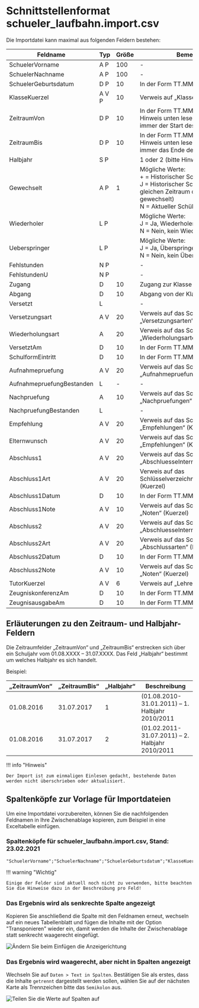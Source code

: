 
# Schnittstellenformat schueler_laufbahn.import.csv

Die Importdatei kann maximal aus folgenden Feldern bestehen:

Feldname |Typ |Größe |Bemerkung
--|--|--|--
SchuelerVorname |A P |100|-
SchuelerNachname |A P |100|-
SchuelerGeburtsdatum| D P |10| In der Form TT.MM.JJJJ
KlasseKuerzel |A V P |10 |Verweis auf „Klassen“ (Kuerzel)
ZeitraumVon |D P |10 |In der Form TT.MM.JJJJ (bitte Hinweis unten lesen, das Datum ist immer der Start des Schuljahres)
ZeitraumBis |D P |10 |In der Form TT.MM.JJJJ (bitte Hinweis unten lesen, das Datum ist immer das Ende des Schuljahres)
Halbjahr |S P | | 1 oder 2 (bitte Hinweis unten lesen!)
Gewechselt |A P |1 |Mögliche Werte:<br/>+ = Historischer Schülerzeitraum<br/>J  = Historischer Schülerzeitraum (Im gleichen Zeitraum die Klasse gewechselt)<br/>N = Aktueller Schülerzeitraum
Wiederholer |L P|  |Mögliche Werte:<br/>J  = Ja, Wiederholer<br/>N = Nein, kein Wiederholer
Ueberspringer |L P|  |Mögliche Werte:<br/>J  = Ja, Überspringer<br/>N = Nein, kein Überspringer
Fehlstunden |N P|  |-
FehlstundenU |N P|  |-
Zugang |D |10 |Zugang zur Klasse
Abgang |D |10 |Abgang von der Klasse
Versetzt |L||-|  
Versetzungsart |A V |20 |Verweis auf das Schlüsselverzeichnis „Versetzungsarten“ (Kuerzel)
Wiederholungsart|A |20 |Verweis auf das Schlüsselverzeichnis „Wiederholungsarten“ (Kuerzel)
VersetztAm |D |10 |In der Form TT.MM.JJJJ
SchulformEintritt|D |10 |In der Form TT.MM.JJJJ
Aufnahmepruefung |A V |20| Verweis auf das Schlüsselverzeichnis „Aufnahmepruefungen“ (Kuerzel)
AufnahmepruefungBestanden |L|-|-|  
Nachpruefung |A| 10| Verweis auf das Schlüsselverzeichnis „Nachpruefungen“ (Kuerzel)
NachpruefungBestanden| L||-|  
Empfehlung |A V |20| Verweis auf das Schlüsselverzeichnis „Empfehlungen“ (Kuerzel)
Elternwunsch |A V| 20| Verweis auf das Schlüsselverzeichnis „Empfehlungen“ (Kuerzel)
Abschluss1 |A V| 20| Verweis auf das Schlüsselverzeichnis „AbschluesseIntern“ (Kuerzel)
Abschluss1Art |A V| 20| Verweis auf das Schlüsselverzeichnis„Abschlussarten“ (Kuerzel)
Abschluss1Datum| D| 10| In der Form TT.MM.JJJJ
Abschluss1Note| A V| 10| Verweis auf das Schlüsselverzeichnis „Noten“ (Kuerzel)
Abschluss2 |A V| 20| Verweis auf das Schlüsselverzeichnis „AbschluesseIntern“ (Kuerzel)
Abschluss2Art| A V| 20| Verweis auf das Schlüsselverzeichnis „Abschlussarten“ (Kuerzel)
Abschluss2Datum| D| 10| In der Form TT.MM.JJJJ
Abschluss2Note |A V| 10| Verweis auf das Schlüsselverzeichnis „Noten“ (Kuerzel)
TutorKuerzel |A V |6| Verweis auf „Lehrer“ (Kuerzel)
ZeugniskonferenzAm| D |10| In der Form TT.MM.JJJJ
ZeugnisausgabeAm| D |10| In der Form TT.MM.JJJJ

## Erläuterungen zu den Zeitraum- und Halbjahr- Feldern

Die Zeitraumfelder „ZeitraumVon“ und „ZeitraumBis“ erstrecken sich über ein Schuljahr vom 01.08.XXXX – 31.07.XXXX. Das Feld „Halbjahr“ bestimmt um welches Halbjahr es sich handelt.

Beispiel:

„ZeitraumVon“| „ZeitraumBis“ |„Halbjahr“ | Beschreibung
--|--|--|--
01.08.2016 |  31.07.2017 | 1  |(01.08.2010-31.01.2011) – 1. Halbjahr 2010/2011
01.08.2016 |  31.07.2017 | 2  |(01.02.2011-31.07.2011) – 2. Halbjahr 2010/2011

!!! info "Hinweis"

    Der Import ist zum einmaligen Einlesen gedacht, bestehende Daten werden nicht überschrieben oder aktualisiert.

## Spaltenköpfe zur Vorlage für Importdateien

Um eine Importdatei vorzubereiten, können Sie die nachfolgenden Feldnamen in Ihre Zwischenablage kopieren, zum Beispiel in eine Exceltabelle einfügen.

### Spaltenköpfe für schueler_laufbahn.import.csv, Stand: 23.02.2021

```
"SchuelerVorname";"SchuelerNachname";"SchuelerGeburtsdatum";"KlasseKuerzel";"ZeitraumVon";"ZeitraumBis";"Halbjahr";"Gewechselt";"Wiederholer";"Ueberspringer";"Fehlstunden";"FehlstundenU";"Zugang";"Abgang";"Versetzt";"Versetzungsart";"Wiederholungsart";"VersetztAm";"SchulformEintritt";"Aufnahmepruefung";"AufnahmepruefungBestanden";"nachpruefung";"NachpruefungBestanden";"Empfehlung";"Elternwunsch";"Abschluss1";"Abschluss1Art";"Abschluss1Datum";"Abschluss1Note";"Abschluss2";"Abschluss2Art";"Abschluss2Datum";"Abschluss2Note";"TutorKuerzel";"ZeugniskonferenzAm";"ZeugnisausgabeAm"
```

!!! warning "Wichtig"

    Einige der Felder sind aktuell noch nicht zu verwenden, bitte beachten Sie die Hinweise dazu in der Beschreibung pro Feld!

### Das Ergebnis wird als senkrechte Spalte angezeigt

Kopieren Sie anschließend die Spalte mit den Feldnamen erneut, wechseln auf ein neues Tabellenblatt und fügen die Inhalte mit der Option "Transponieren" wieder ein, damit werden die Inhalte der Zwischenablage statt senkrecht waagerecht eingefügt.

![Ändern Sie beim Einfügen die Anzeigerichtung](/assets/images/importe/magimp-8.png)

### Das Ergebnis wird waagerecht, aber nicht in Spalten angezeigt

Wechseln Sie auf `Daten > Text in Spalten`. Bestätigen Sie als erstes, dass die Inhalte `getrennt` dargestellt werden sollen, wählen Sie auf der nächsten Karte als Trennzeichen bitte das ``Semikolon`` aus.

![Teilen Sie die Werte auf Spalten auf](/assets/images/importe/magimp-9.png)
